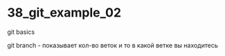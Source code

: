 # 38_git_example_02

git basics

git branch - показывает кол-во веток и то в какой ветке вы находитесь

